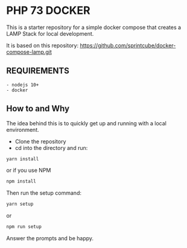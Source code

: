 # PHP 73 DOCKER

This is a starter repository for a simple docker compose that creates a LAMP Stack for local development.

It is based on this repository: https://github.com/sprintcube/docker-compose-lamp.git

## REQUIREMENTS

    - nodejs 10+
    - docker

## How to and Why

The idea behind this is to quickly get up and running with a local environment.

- Clone the repository
- cd into the directory and run:

```bash
yarn install
```

or if you use NPM

```bash
npm install
```

Then run the setup command:

```bash
yarn setup
```

or

```bash
npm run setup
```

Answer the prompts and be happy.

